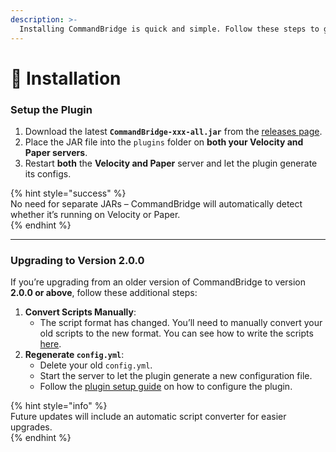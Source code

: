 ```yaml
---
description: >-
  Installing CommandBridge is quick and simple. Follow these steps to get started.
---
```


# 📩 Installation

### Setup **the Plugin**

1. Download the latest **`CommandBridge-xxx-all.jar`** from the [releases page](https://modrinth.com/plugin/commandbridge/versions).  
2. Place the JAR file into the `plugins` folder on **both your Velocity and Paper servers**.  
3. Restart **both** the **Velocity and Paper** server and let the plugin generate its configs. 

{% hint style="success" %}  
No need for separate JARs – CommandBridge will automatically detect whether it’s running on Velocity or Paper.  
{% endhint %}

***

### **Upgrading to Version 2.0.0**

If you’re upgrading from an older version of CommandBridge to version **2.0.0 or above**, follow these additional steps:

1. **Convert Scripts Manually**:  
   * The script format has changed. You’ll need to manually convert your old scripts to the new format. You can see how to write the scripts [here](../scripts/guide.md).  
2. **Regenerate `config.yml`**:  
   * Delete your old `config.yml`.  
   * Start the server to let the plugin generate a new configuration file.  
   * Follow the [plugin setup guide](plugin-setup.md) on how to configure the plugin.

{% hint style="info" %}  
Future updates will include an automatic script converter for easier upgrades.  
{% endhint %}
